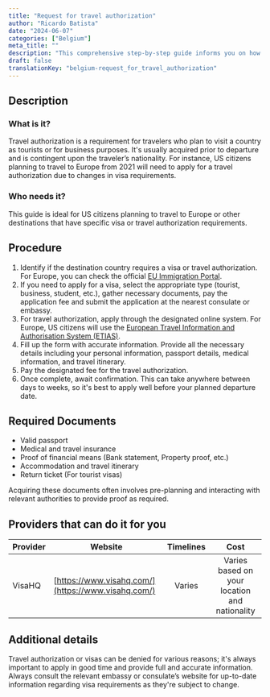```yaml
---
title: "Request for travel authorization"
author: "Ricardo Batista"
date: "2024-06-07"
categories: ["Belgium"]
meta_title: ""
description: "This comprehensive step-by-step guide informs you on how to apply for travel authorization. Ideal for travelers planning a trip to Europe or any other place that requires travel authorization."
draft: false
translationKey: "belgium-request_for_travel_authorization"
---
```


## Description
### What is it?
Travel authorization is a requirement for travelers who plan to visit a country as tourists or for business purposes. It's usually acquired prior to departure and is contingent upon the traveler’s nationality. For instance, US citizens planning to travel to Europe from 2021 will need to apply for a travel authorization due to changes in visa requirements.

### Who needs it?
This guide is ideal for US citizens planning to travel to Europe or other destinations that have specific visa or travel authorization requirements.

## Procedure
1. Identify if the destination country requires a visa or travel authorization. For Europe, you can check the official [EU Immigration Portal](https://ec.europa.eu/immigration/).
2. If you need to apply for a visa, select the appropriate type (tourist, business, student, etc.), gather necessary documents, pay the application fee and submit the application at the nearest consulate or embassy.
3. For travel authorization, apply through the designated online system. For Europe, US citizens will use the [European Travel Information and Authorisation System (ETIAS)](https://www.etiasvisa.com/etias-requirements/americans).
4. Fill up the form with accurate information. Provide all the necessary details including your personal information, passport details, medical information, and travel itinerary.
5. Pay the designated fee for the travel authorization.
6. Once complete, await confirmation. This can take anywhere between days to weeks, so it's best to apply well before your planned departure date.

## Required Documents
- Valid passport
- Medical and travel insurance
- Proof of financial means (Bank statement, Property proof, etc.)
- Accommodation and travel itinerary
- Return ticket (For tourist visas)

Acquiring these documents often involves pre-planning and interacting with relevant authorities to provide proof as required.

## Providers that can do it for you

| Provider        |     Website     |     Timelines    |       Cost      |
| --------------- | --------------- |  :-------------: | :-------------: |
| VisaHQ      |  [https://www.visahq.com/](https://www.visahq.com/)      |      Varies      | Varies based on your location and nationality       |

## Additional details
Travel authorization or visas can be denied for various reasons; it's always important to apply in good time and provide full and accurate information. Always consult the relevant embassy or consulate’s website for up-to-date information regarding visa requirements as they're subject to change.